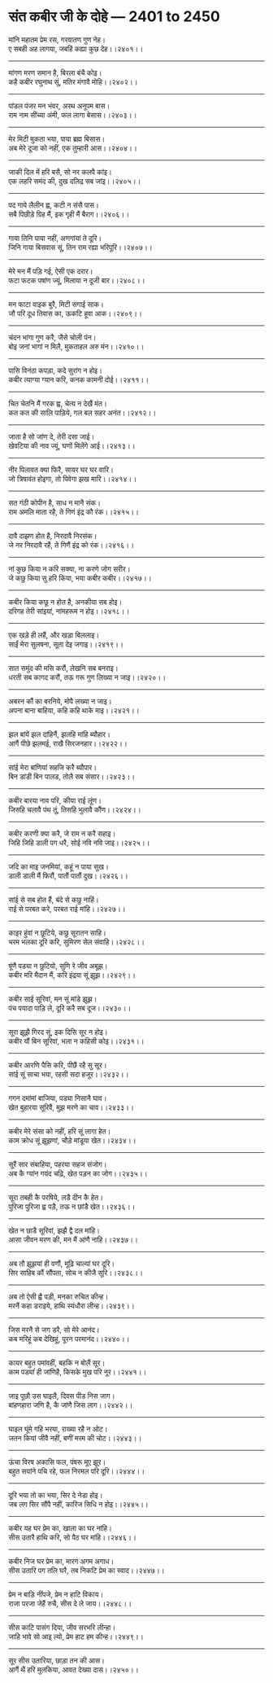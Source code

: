 # संत कबीर जी के दोहे — 2401 to 2450

मांनि महातम प्रेम रस, गरवातण गुण नेह।\
ए सबही अह लागया, जबहिं कह्या कुछ देह।।२४०१।।

---

मांगण मरण समान है, बिरला बंचै कोइ।\
कहै कबीर रघुनाथ सूं, मतिर मंगावै मोहि।।२४०२।।

---

पांडल पंजर मन भंवर, अरथ अनूपम बास।\
राम नाम सींच्‍या अंमी, फल लागा बेसास।।२४०३।।

---

मेर मिटी मुकता भया, पाया ब्रह्म बिसास।\
अब मेरे दूजा को नहीं, एक तुम्‍हारी आस।।२४०४।।

---

जाकी दिल में हरि बसै, सो नर कलपै कांइ।\
एक लहरि समंद की, दुख दलिद्र सब जांइ।।२४०५।।

---

पद गाये लैलीन ह्व, कटी न संसै पास।\
सबै पिछीड़े ग्रिह मैं, इक गृही मैं बैराग।।२४०६।।

---

गाया तिनि पाया नहीं, अणगांयां ते दूरि।\
जिनि गाया बिसवास सूं, तिन राम रह्या भरिपूरि।।२४०७।।

---

मेरे मन मैं पड़‍ि गई, ऐसी एक दरार।\
फटा फटक पषांण ज्‍यूं, मिलाया न दूजी बार।।२४०८।।

---

मन फाटा वाइक बुरै, मिटी सगाई साक।\
जौ परि दूध तिवास का, ऊकटि हूवा आक।।२४०९।।

---

चंदन भांगा गुण करै, जैसे चोली पंन।\
बोइ जनां भागां न मिलै, मुकताहल अरु मंन।।२४१०।।

---

पासि विनंठा कपड़ा, कदे सुरांग न होइ।\
कबीर त्‍याग्‍या ग्‍यान करि, कनक कामनी दोई।।२४११।।

---

चित चेतनि मैं गरक ह्व, चेत्‍य न देखैं मंत।\
कत कत की सालि पाड़ि‍ये, गल बल सहर अनंत।।२४१२।।

---

जाता है सो जांण दे, तेरी दसा जाई।\
खेवटिया की नाव ज्‍यूं, घणों मिलेंगे आई।।२४१३।।

---

नीर पिलावत क्‍या फिरै, सायर घर घर वारि।\
जो त्रिषावंत होइगा, तो पिवेगा झख मारि।।२४१४।।

---

सत गंठी कोपीन है, साध न मानै संक।\
राम अमलि माता रहै, ते गिणं इंद्र कौ रंक।।२४१५।।

---

दावै दाझण होत है, निरदावै निरसंक।\
जे नर निरदावै रहैं, ते गिणैं इंद्र को रंक।।२४१६।।

---

नां कुछ किया न करि सक्‍या, ना करणे जोग सरीर।\
जे कछु किया सु हरि किया, भया कबीर कबीर।।२४१७।।

---

कबीर किया कछू न होत है, अनकीया सब होइ।\
दर‍िगह तेरी सांइयां, नांमहरूम न होइ।।२४१८।।

---

एक खड़े ही लहैं, और खड़ा बिललाइ।\
साईं मेरा सुलषना, सूता देइ जगाइ।।२४१९।।

---

सात समुंद की मसि करौं, लेखनि सब बनराइ।\
धरती सब कागद करौं, तऊ गरू गुण लिख्‍या न जाइ।।२४२०।।

---

अबरन कौं का बरनिये, मोपै लख्‍या न जाइ।\
अपना बाना बाहिया, कहि कहि थाके माइ।।२४२१।।

---

झल बांयें झल दांहिनैं, झलहि मांहि ब्‍यौहार।\
आगैं पीछे झलमई, राखै सिरजनहार।।२४२२।।

---

सांई मेरा बांणियां सहजि करै ब्‍यौपार।\
बिन डांडी बिन पालड, तोलै सब संसार।।२४२३।।

---

कबीर बारया नाव परि, कीया राई लूंण।\
जिसहि चलावै पंथ तूं, तिसहि भुलावै कौंण।।२४२४।।

---

कबीर करणी क्‍या करै, जे राम न करै सहाइ।\
जिहि जिहि डाली पग धरै, सोई नवि नवि जाइ।।२४२५।।

---

जदि का माइ जनमियां, कहूं न पाया सुख।\
डाली डाली मैं फिरौं, पातौं पातौं दुख।।२४२६।।

---

सांई से सब होत हैं, बंदे से कछु नाहिं।\
राई से परबत करे, परबत राई मांहि।।२४२७।।

---

काइर हुंवां न छूटिये, कछु सूरातन साहि।\
भरम भलका दूरि करि, सुमिरण सेल संवाहि।।२४२८।।

---

षूंणै पड्या न छुटियो, सुण‍ि रे जीव अबूझ।\
कबीर मरि मैदान मैं, करि इंद्रया सूं झूझ।।२४२९।।

---

कबीर साई सूरिवां, मन सूं मांडे झूझ।\
पंच पयादा पाड़‍ि ले, दूरि करै सब दूज।।२४३०।।

---

सूरा झूझै गिरद सूं, इक दिसि सूर न होइ।\
कबीर यौं बिन सूरिवां, भला न कहिसी कोइ।।२४३१।।

---

कबीर आरणि पैसि करि, पीछैं रहै सु सूर।\
सांई सूं साचा भया, रहसी सदा हजूर।।२४३२।।

---

गगन दमांमां बाजिया, पड्या निसानै घाव।\
खेत बुहारया सूरिवैं, मुझ मरणे का चाव।।२४३३।।

---

कबीर मेरे संसा को नहीं, हरि सूं लागा हेत।\
काम क्रोध सूं झूझणां, चौड़े मांडूया खेत।।२४३४।।

---

सूरैं सार संबाहिया, पहरया सहज संजोग।\
अब कै ग्‍यांन गयंद चढ़‍ि, खेत पड़न का जोग।।२४३५।।

---

सूरा तबही कै परषिये, लडै दीन कै हेत।\
पुरिजा पुरिजा ह्व पड़ै, तऊ न छांडै खेत।।२४३६।।

---

खेत न छाडै सूरिवां, झझै द्वै दल मांहि।\
आसा जीवन मरण की, मन मैं आंणै नाहि।।२४३७।।

---

अब तौ झूझयां ही वणौं, मूढ़‍ि चाल्‍यां घर दूरि।\
सिर साहिब कौं सौंपता, सोच न कीजै सूरि।।२४३८।।

---

अब तो ऐसी ह्वै पड़ी, मनका रुचित कीन्‍ह।\
मरनैं कहा डराइये, हाथि स्‍यंधौरा लीन्‍ह।।२४३९।।

---

जिस मरनै से जग डरै, सो मेरे आनंद।\
कब मरिहूं कब देखिहूं, पूरन परमानंद।।२४४०।।

---

कायर बहुत पमांवहीं, बहकि न बोलैं सूर।\
काम पड्यांं ही जांणिहै, किसके मुख परि नूर।।२४४१।।

---

जाइ पूछौ उस घाइलै, दिवस पीड निस जाग।\
बांहणहारा जणि है, कै जांणै जिस लाग।।२४४२।।

---

घाइल घूंमे गहि भरया, राख्‍या रहै न ओट।\
जतन कियां जीवै नहीं, बणीं मरम की चोट।।२४४३।।

---

ऊंचा विरष अकासि फल, पंषरू मूए झूर।\
बहुत सयांने पचि रहे, फल निरमल परि दूरि।।२४४४।।

---

दूरि भया तो का भया, सिर दे नेडा होइ।\
जब लग सिर सौंपै नहीं, कारिज सिधि न होइ।।२४४५।।

---

कबीर यह घर प्रेम का, खाला का घर नांहि।\
सीस उतारै हाथि करि, सो पैठ घर मांहि।।२४४६।।

---

कबीर निज घर प्रेम का, मारग अगम अगाध।\
सीस उतारि पग तलि घरै, तब निकटि प्रेम का स्‍वाद।।२४४७।।

---

प्रेम न बाड़‍ि नींपजे, प्रेम न हाटि विकाय।\
राजा परजा जेहैं रुचै, सीस दे ले जाय।।२४४८।।

---

सीस काटि पासंग दिया, जीव सरभरि लीन्‍हा।\
जाहि भावे सो आइ ल्‍यो, प्रेम हाट हम कीन्‍ह।।२४४९।।

---

सूर सीस उतारिया, छाड़ा तन की आस।\
आगैं थैं हरि मुलकिया, आवत देख्‍या दास।।२४५०।।
